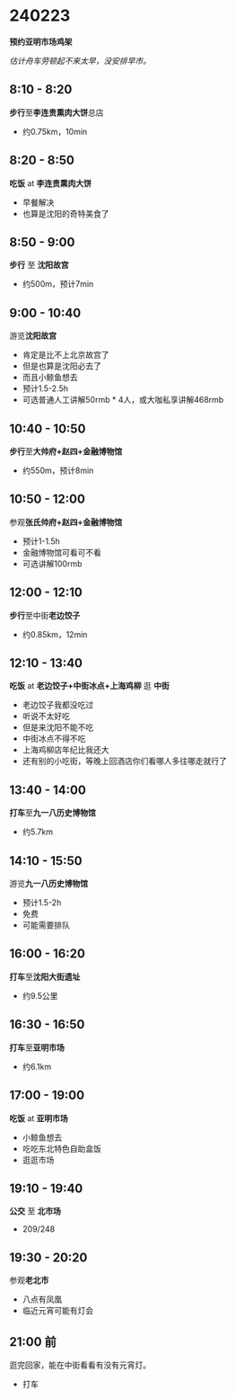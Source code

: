 # 240223

**预约亚明市场鸡架**

*估计舟车劳顿起不来太早，没安排早市。*

## 8:10 - 8:20 

**步行**至**李连贵熏肉大饼**总店

- 约0.75km，10min

## 8:20 - 8:50 

**吃饭** at **李连贵熏肉大饼**

- 早餐解决
- 也算是沈阳的奇特美食了

## 8:50 - 9:00 

**步行** 至 **沈阳故宫**

- 约500m，预计7min

## 9:00 - 10:40 

游览**沈阳故宫**

- 肯定是比不上北京故宫了
- 但是也算是沈阳必去了
- 而且小鲸鱼想去
- 预计1.5-2.5h
- 可选普通人工讲解50rmb * 4人，或大咖私享讲解468rmb

## 10:40 - 10:50

**步行**至**大帅府+赵四+金融博物馆**

- 约550m，预计8min

## 10:50 - 12:00 

参观**张氏帅府+赵四+金融博物馆**

- 预计1-1.5h
- 金融博物馆可看可不看
- 可选讲解100rmb

## 12:00 - 12:10 

**步行**至中街**老边饺子**

- 约0.85km，12min

## 12:10 - 13:40 

**吃饭** at **老边饺子+中街冰点+上海鸡柳** 逛 **中街**

- 老边饺子我都没吃过
- 听说不太好吃
- 但是来沈阳不能不吃
- 中街冰点不得不吃
- 上海鸡柳店年纪比我还大
- 还有别的小吃街，等晚上回酒店你们看哪人多往哪走就行了

## 13:40 - 14:00 

**打车**至**九一八历史博物馆**

- 约5.7km

## 14:10 - 15:50 

游览**九一八历史博物馆**

- 预计1.5-2h
- 免费
- 可能需要排队

## 16:00 - 16:20 

**打车**至**沈阳大街遗址**

- 约9.5公里

## 16:30 - 16:50 

**打车**至**亚明市场**

- 约6.1km

## 17:00 - 19:00 

**吃饭** at **亚明市场**

- 小鲸鱼想去
- 吃吃东北特色自助盒饭
- 逛逛市场


## 19:10 - 19:40 

**公交** 至 **北市场**

- 209/248

## 19:30 - 20:20 

参观**老北市**

- 八点有凤凰
- 临近元宵可能有灯会

## 21:00 前 

逛完回家，能在中街看看有没有元宵灯。

- 打车